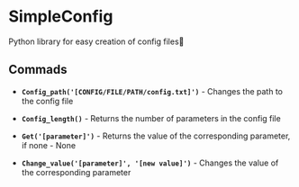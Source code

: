 


# SimpleConfig
Python library for easy creation of config files📃


## Commads

- **`Config_path('[CONFIG/FILE/PATH/config.txt]')`** - Changes the path to the config file

- **`Config_length()`** - Returns the number of parameters in the config file

- **`Get('[parameter]')`** - Returns the value of the corresponding parameter, if none - None

- **`Change_value('[parameter]', '[new value]')`** - Changes the value of the corresponding parameter
